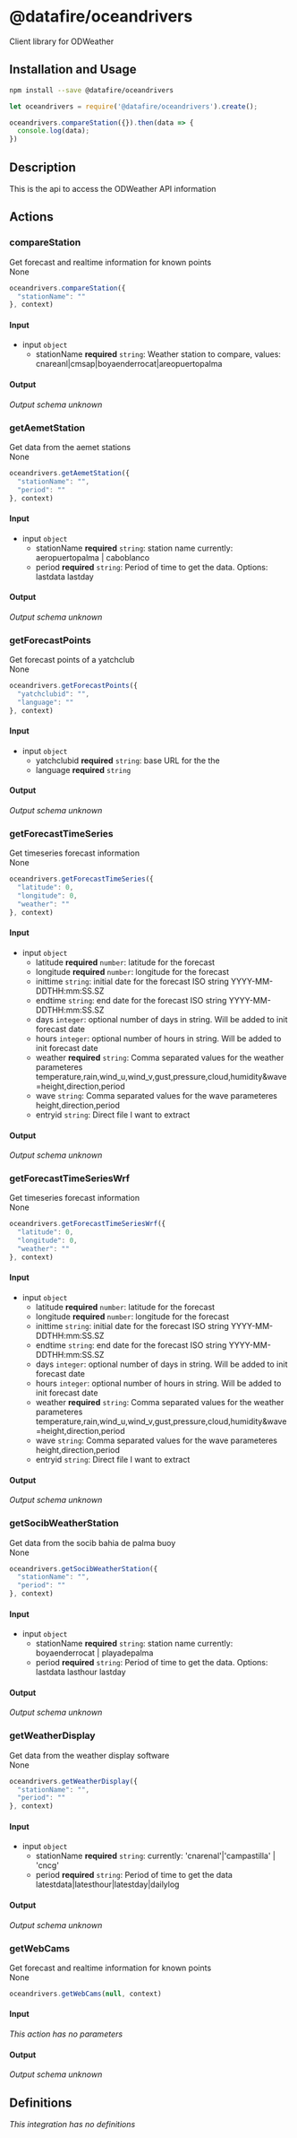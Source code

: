 # @datafire/oceandrivers

Client library for ODWeather

## Installation and Usage
```bash
npm install --save @datafire/oceandrivers
```
```js
let oceandrivers = require('@datafire/oceandrivers').create();

oceandrivers.compareStation({}).then(data => {
  console.log(data);
})
```

## Description

This is the api to access the ODWeather API information

## Actions

### compareStation
Get forecast and realtime information for known points<br/>None


```js
oceandrivers.compareStation({
  "stationName": ""
}, context)
```

#### Input
* input `object`
  * stationName **required** `string`: Weather station to compare, values: cnareanl|cmsap|boyaenderrocat|areopuertopalma

#### Output
*Output schema unknown*

### getAemetStation
Get data from the aemet stations<br/>None


```js
oceandrivers.getAemetStation({
  "stationName": "",
  "period": ""
}, context)
```

#### Input
* input `object`
  * stationName **required** `string`: station name currently: aeropuertopalma | caboblanco 
  * period **required** `string`: Period of time to get the data. Options: lastdata lastday

#### Output
*Output schema unknown*

### getForecastPoints
Get forecast points of a yatchclub<br/>None


```js
oceandrivers.getForecastPoints({
  "yatchclubid": "",
  "language": ""
}, context)
```

#### Input
* input `object`
  * yatchclubid **required** `string`: base URL for the the
  * language **required** `string`

#### Output
*Output schema unknown*

### getForecastTimeSeries
Get timeseries forecast information<br/>None


```js
oceandrivers.getForecastTimeSeries({
  "latitude": 0,
  "longitude": 0,
  "weather": ""
}, context)
```

#### Input
* input `object`
  * latitude **required** `number`: latitude for the forecast
  * longitude **required** `number`: longitude for the forecast
  * inittime `string`: initial date for the forecast ISO string YYYY-MM-DDTHH:mm:SS.SZ
  * endtime `string`: end date for the forecast ISO string YYYY-MM-DDTHH:mm:SS.SZ
  * days `integer`: optional number of days in string. Will be added to init forecast date
  * hours `integer`: optional number of hours in string. Will be added to init forecast date
  * weather **required** `string`:  Comma separated values for the weather parameteres temperature,rain,wind_u,wind_v,gust,pressure,cloud,humidity&wave=height,direction,period
  * wave `string`:  Comma separated values for the wave parameteres height,direction,period
  * entryid `string`: Direct file I want to extract

#### Output
*Output schema unknown*

### getForecastTimeSeriesWrf
Get timeseries forecast information<br/>None


```js
oceandrivers.getForecastTimeSeriesWrf({
  "latitude": 0,
  "longitude": 0,
  "weather": ""
}, context)
```

#### Input
* input `object`
  * latitude **required** `number`: latitude for the forecast
  * longitude **required** `number`: longitude for the forecast
  * inittime `string`: initial date for the forecast ISO string YYYY-MM-DDTHH:mm:SS.SZ
  * endtime `string`: end date for the forecast ISO string YYYY-MM-DDTHH:mm:SS.SZ
  * days `integer`: optional number of days in string. Will be added to init forecast date
  * hours `integer`: optional number of hours in string. Will be added to init forecast date
  * weather **required** `string`:  Comma separated values for the weather parameteres temperature,rain,wind_u,wind_v,gust,pressure,cloud,humidity&wave=height,direction,period
  * wave `string`:  Comma separated values for the wave parameteres height,direction,period
  * entryid `string`: Direct file I want to extract

#### Output
*Output schema unknown*

### getSocibWeatherStation
Get data from the socib bahia de palma buoy<br/>None


```js
oceandrivers.getSocibWeatherStation({
  "stationName": "",
  "period": ""
}, context)
```

#### Input
* input `object`
  * stationName **required** `string`: station name currently: boyaenderrocat | playadepalma
  * period **required** `string`: Period of time to get the data. Options: lastdata lasthour lastday

#### Output
*Output schema unknown*

### getWeatherDisplay
Get data from the weather display software<br/>None


```js
oceandrivers.getWeatherDisplay({
  "stationName": "",
  "period": ""
}, context)
```

#### Input
* input `object`
  * stationName **required** `string`: currently: 'cnarenal'|'campastilla' | 'cncg'
  * period **required** `string`: Period of time to get the data latestdata|latesthour|latestday|dailylog

#### Output
*Output schema unknown*

### getWebCams
Get forecast and realtime information for known points<br/>None


```js
oceandrivers.getWebCams(null, context)
```

#### Input
*This action has no parameters*

#### Output
*Output schema unknown*



## Definitions

*This integration has no definitions*
